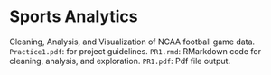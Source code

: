 # Sports Analytics
Cleaning, Analysis, and Visualization of NCAA football game data. 
`Practice1.pdf`: for project guidelines.
`PR1.rmd`: RMarkdown code for cleaning, analysis, and exploration.
`PR1.pdf`: Pdf file output.
